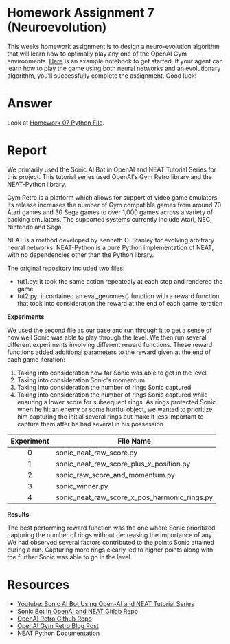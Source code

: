 # Homework Assignment 7 (Neuroevolution)

This weeks homework assignment is to design a neuro-evolution algorithm  that will learn how to optimally play any one of the OpenAI Gym environments. [Here](https://github.com/ikergarcia1996/NeuroEvolution-Flappy-Bird) is an example notebook to get started. If your agent can learn how to play the game using both neural networks and an evolutionary algorithm, you’ll successfully complete the assignment. Good luck!


# Answer

Look at [Homework 07 Python File](sonic_winner.py).


# Report

We primarily used the Sonic AI Bot in OpenAI and NEAT Tutorial Series for this project. This tutorial series used OpenAI's Gym Retro library and the NEAT-Python library.

Gym Retro is a platform which allows for support of video game emulators. Its release increases the number of Gym compatible games from around 70 Atari games and 30 Sega games to over 1,000 games across a variety of backing emulators. The supported systems currently include Atari, NEC, Nintendo and Sega.

NEAT is a method developed by Kenneth O. Stanley for evolving arbitrary neural networks. NEAT-Python is a pure Python implementation of NEAT, with no dependencies other than the Python library.

The original repository included two files:

- tut1.py: it took the same action repeatedly at each step and rendered the game
- tut2.py: it contained an eval_genomes() function with a reward function that took into consideration the reward at the end of each game iteration


**Experiments**

We used the second file as our base and run through it to get a sense of how well Sonic was able to play through the level. We then run several different experiments involving different reward functions. These reward functions added additional parameters to the reward given at the end of each game iteration:

1. Taking into consideration how far Sonic was able to get in the level
2. Taking into consideration Sonic's momentum 
3. Taking into consideration the number of rings Sonic captured
4. Taking into consideration the number of rings Sonic captured while ensuring a lower score for subsequent rings. As rings protected Sonic when he hit an enemy or some hurtful object, we wanted to prioritize him capturing the initial several rings but make it less important to capture them after he had several in his possession


| Experiment | File Name |
| :--------: | --------- |
|     0      | sonic\_neat\_raw\_score.py |
|     1      | sonic\_neat\_raw\_score\_plus\_x\_position.py |
|     2      | sonic\_raw\_score\_and\_momentum.py |
|     3      | sonic\_winner.py |
|     4      | sonic\_neat\_raw\_score\_x\_pos\_harmonic\_rings.py |


**Results**

The best performing reward function was the one where Sonic prioritized capturing the number of rings without decreasing the importance of any. We had observed several factors contributed to the points Sonic attained during a run. Capturing more rings clearly led to higher points along with the further Sonic was able to go in the level.


# Resources

- [Youtube: Sonic AI Bot Using Open-AI and NEAT Tutorial Series](https://www.youtube.com/watch?v=pClGmU1JEsM&list=PLTWFMbPFsvz3CeozHfeuJIXWAJMkPtAdS)
- [Sonic Bot in OpenAI and NEAT Gitlab Repo](https://gitlab.com/lucasrthompson/Sonic-Bot-In-OpenAI-and-NEAT)
- [OpenAI Retro Github Repo](https://github.com/openai/retro)
- [OpenAI Gym Retro Blog Post](https://blog.openai.com/gym-retro/)
- [NEAT Python Documentation](https://neat-python.readthedocs.io/en/latest/)